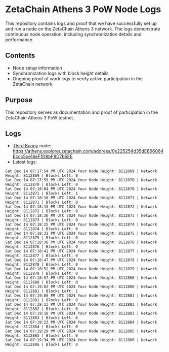 # ZetaChain Athens 3 PoW Node Logs
This repository contains logs and proof that we have successfully set up and run a node on the ZetaChain Athens 3 network. The logs demonstrate continuous node operation, including synchronization details and performance.

## Contents
- Node setup information
- Synchronization logs with block height details
- Ongoing proof of work logs to verify active participation in the ZetaChain network

## Purpose
This repository serves as documentation and proof of participation in the ZetaChain Athens 3 PoW testnet.

## Logs

- [Third Bunny](https://thirdbunny.xyz/) node: https://athens.explorer.zetachain.com/address/0x225254d35dE666064Eccc5ce16eF1D8bF8D7b5EE
- Latest logs:
```
Sat Dec 14 07:17:54 PM UTC 2024 Your Node Height: 8112869 | Network Height: 8112869 | Blocks Left: 0
Sat Dec 14 07:17:59 PM UTC 2024 Your Node Height: 8112870 | Network Height: 8112870 | Blocks Left: 0
Sat Dec 14 07:18:04 PM UTC 2024 Your Node Height: 8112870 | Network Height: 8112871 | Blocks Left: 1
Sat Dec 14 07:18:10 PM UTC 2024 Your Node Height: 8112871 | Network Height: 8112871 | Blocks Left: 0
Sat Dec 14 07:18:15 PM UTC 2024 Your Node Height: 8112872 | Network Height: 8112872 | Blocks Left: 0
Sat Dec 14 07:18:20 PM UTC 2024 Your Node Height: 8112873 | Network Height: 8112873 | Blocks Left: 0
Sat Dec 14 07:18:25 PM UTC 2024 Your Node Height: 8112874 | Network Height: 8112874 | Blocks Left: 0
Sat Dec 14 07:18:31 PM UTC 2024 Your Node Height: 8112875 | Network Height: 8112875 | Blocks Left: 0
Sat Dec 14 07:18:36 PM UTC 2024 Your Node Height: 8112876 | Network Height: 8112876 | Blocks Left: 0
Sat Dec 14 07:18:41 PM UTC 2024 Your Node Height: 8112877 | Network Height: 8112877 | Blocks Left: 0
Sat Dec 14 07:18:47 PM UTC 2024 Your Node Height: 8112878 | Network Height: 8112878 | Blocks Left: 0
Sat Dec 14 07:18:52 PM UTC 2024 Your Node Height: 8112879 | Network Height: 8112879 | Blocks Left: 0
Sat Dec 14 07:18:57 PM UTC 2024 Your Node Height: 8112880 | Network Height: 8112880 | Blocks Left: 0
Sat Dec 14 07:19:02 PM UTC 2024 Your Node Height: 8112880 | Network Height: 8112881 | Blocks Left: 1
Sat Dec 14 07:19:08 PM UTC 2024 Your Node Height: 8112881 | Network Height: 8112881 | Blocks Left: 0
Sat Dec 14 07:19:13 PM UTC 2024 Your Node Height: 8112882 | Network Height: 8112882 | Blocks Left: 0
Sat Dec 14 07:19:18 PM UTC 2024 Your Node Height: 8112883 | Network Height: 8112883 | Blocks Left: 0
Sat Dec 14 07:19:23 PM UTC 2024 Your Node Height: 8112884 | Network Height: 8112884 | Blocks Left: 0
Sat Dec 14 07:19:29 PM UTC 2024 Your Node Height: 8112885 | Network Height: 8112885 | Blocks Left: 0
Sat Dec 14 07:19:34 PM UTC 2024 Your Node Height: 8112886 | Network Height: 8112886 | Blocks Left: 0
```

